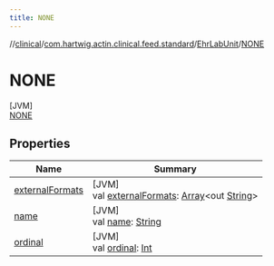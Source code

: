 ```yaml
---
title: NONE
---
```

//[clinical](../../../../index.html)/[com.hartwig.actin.clinical.feed.standard](../../index.html)/[EhrLabUnit](../index.html)/[NONE](index.html)



# NONE



[JVM]\
[NONE](index.html)



## Properties


| Name | Summary |
|---|---|
| [externalFormats](../external-formats.html) | [JVM]<br>val [externalFormats](../external-formats.html): [Array](https://kotlinlang.org/api/latest/jvm/stdlib/kotlin/-array/index.html)&lt;out [String](https://kotlinlang.org/api/latest/jvm/stdlib/kotlin/-string/index.html)&gt; |
| [name](index.html#-372974862%2FProperties%2F1757943785) | [JVM]<br>val [name](index.html#-372974862%2FProperties%2F1757943785): [String](https://kotlinlang.org/api/latest/jvm/stdlib/kotlin/-string/index.html) |
| [ordinal](index.html#-739389684%2FProperties%2F1757943785) | [JVM]<br>val [ordinal](index.html#-739389684%2FProperties%2F1757943785): [Int](https://kotlinlang.org/api/latest/jvm/stdlib/kotlin/-int/index.html) |

